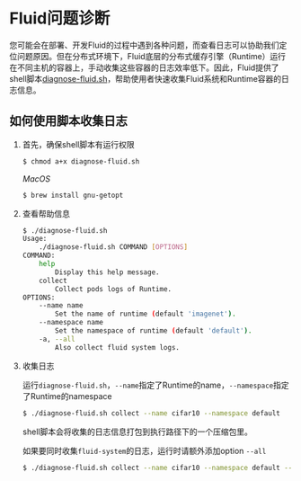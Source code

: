 # Fluid问题诊断

您可能会在部署、开发Fluid的过程中遇到各种问题，而查看日志可以协助我们定位问题原因。但在分布式环境下，Fluid底层的分布式缓存引擎（Runtime）运行在不同主机的容器上，手动收集这些容器的日志效率低下。因此，Fluid提供了shell脚本[diagnose-fluid.sh](https://raw.githubusercontent.com/fluid-cloudnative/fluid/master/tools/diagnose-fluid.sh)，帮助使用者快速收集Fluid系统和Runtime容器的日志信息。

## 如何使用脚本收集日志

1. 首先，确保shell脚本有运行权限
    ```bash
    $ chmod a+x diagnose-fluid.sh
    ```
    *MacOS*
    ```bash
    $ brew install gnu-getopt
    ```
2. 查看帮助信息

    ```bash
    $ ./diagnose-fluid.sh 
    Usage:
        ./diagnose-fluid.sh COMMAND [OPTIONS]
    COMMAND:
        help
            Display this help message.
        collect
            Collect pods logs of Runtime.
    OPTIONS:
        --name name
            Set the name of runtime (default 'imagenet').
        --namespace name
            Set the namespace of runtime (default 'default').
        -a, --all
            Also collect fluid system logs.
    ```

3. 收集日志

    运行`diagnose-fluid.sh`，`--name`指定了Runtime的name，`--namespace`指定了Runtime的namespace
    
    ```bash
    $ ./diagnose-fluid.sh collect --name cifar10 --namespace default
    ```
    
    shell脚本会将收集的日志信息打包到执行路径下的一个压缩包里。
    
    如果要同时收集`fluid-system`的日志，运行时请额外添加option `--all`
    
    ```bash
    $ ./diagnose-fluid.sh collect --name cifar10 --namespace default --all
    ```
